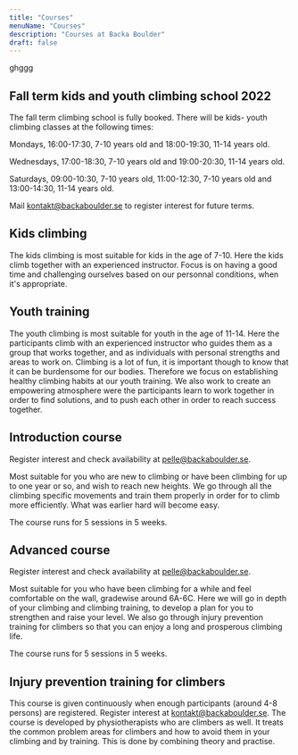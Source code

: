 ```yaml
---
title: "Courses"
menuName: "Courses"
description: "Courses at Backa Boulder"
draft: false
---
```

ghggg



## Fall term kids and youth climbing school 2022

The fall term climbing school is fully booked.
There will be kids- youth climbing classes at the following times:

Mondays, 16:00-17:30, 7-10 years old and 18:00-19:30, 11-14 years old.  

Wednesdays, 17:00-18:30, 7-10 years old and 19:00-20:30, 11-14 years old.

Saturdays, 09:00-10:30, 7-10 years old, 11:00-12:30, 7-10 years old and 13:00-14:30, 11-14 years old.

Mail kontakt@backaboulder.se to register interest for future terms. 


## Kids climbing

The kids climbing is most suitable for kids in the age of 7-10. Here the kids climb together with an experienced instructor. Focus is on having a good time and challenging ourselves based on our personnal conditions, when it's appropriate.

## Youth training

The youth climbing is most suitable for youth in the age of 11-14. Here the participants climb with an experienced instructor who guides them as a group that works together, and as individuals with personal strengths and areas to work on. Climbing is a lot of fun, it is important though to know that it can be burdensome for our bodies. Therefore we focus on establishing healthy climbing habits at our youth training. We also work to create an empowering atmosphere were the participants learn to work together in order to find solutions, and to push each other in order to reach success together.   

## Introduction course

Register interest and check availability at pelle@backaboulder.se.

Most suitable for you who are new to climbing or have been climbing for up to one year or so, and wish to reach new heights. We go through all the climbing specific movements and train them properly in order for to climb more efficiently. What was earlier hard will become easy.

The course runs for 5 sessions in 5 weeks. 

## Advanced course

Register interest and check availability at pelle@backaboulder.se.

Most suitable for you who have been climbing for a while and feel comfortable on the wall, gradewise around 6A-6C. Here we will go in depth of your climbing and climbing training, to develop a plan for you to strengthen and raise your level. We also go through injury prevention training for climbers so that you can enjoy a long and prosperous climbing life.

The course runs for 5 sessions in 5 weeks. 

## Injury prevention training for climbers

This course is given continuously when enough participants (around 4-8 persons) are registered. Register interest at kontakt@backaboulder.se. 
The course is developed by physiotherapists who are climbers as well. It treats the common problem areas for climbers and how to avoid them in your climbing and by training. This is done by combining theory and practise. 
